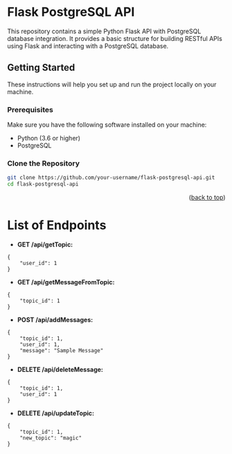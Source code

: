 # Flask PostgreSQL API

This repository contains a simple Python Flask API with PostgreSQL database integration. It provides a basic structure for building RESTful APIs using Flask and interacting with a PostgreSQL database.

## Getting Started

These instructions will help you set up and run the project locally on your machine.

### Prerequisites

Make sure you have the following software installed on your machine:

- Python (3.6 or higher)
- PostgreSQL

### Clone the Repository

```bash
git clone https://github.com/your-username/flask-postgresql-api.git
cd flask-postgresql-api
```

<p align="right">(<a href="#readme-top">back to top</a>)</p>

# List of Endpoints

- **GET /api/getTopic:**
```
{
    "user_id": 1
}
```

- **GET /api/getMessageFromTopic:**
```
{
    "topic_id": 1
}
```

- **POST /api/addMessages:**
```
{
    "topic_id": 1,
    "user_id": 1,
    "message": "Sample Message"
}
```

- **DELETE /api/deleteMessage:**
```
{
    "topic_id": 1,
    "user_id": 1
}
```

- **DELETE /api/updateTopic:**
```
{
    "topic_id": 1,
    "new_topic": "magic"
}
```